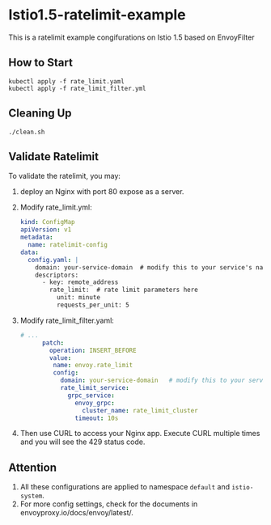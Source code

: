 # Istio1.5-ratelimit-example
This is a ratelimit example congifurations on Istio 1.5 based on EnvoyFilter

## How to Start

```shell
kubectl apply -f rate_limit.yaml
kubectl apply -f rate_limit_filter.yml
```

## Cleaning Up

```shell
./clean.sh
```

## Validate Ratelimit

To validate the ratelimit, you may:

1. deploy an Nginx with port 80 expose as a server.

2. Modify rate_limit.yml:

   ```yaml
   kind: ConfigMap
   apiVersion: v1
   metadata:
     name: ratelimit-config
   data:
     config.yaml: |
       domain: your-service-domain	# modify this to your service's name
       descriptors:
         - key: remote_address
           rate_limit:	# rate limit parameters here
             unit: minute
             requests_per_unit: 5
   ```

3. Modify rate_limit_filter.yaml:

   ```yaml
   # ...
         patch:
           operation: INSERT_BEFORE
           value:
            name: envoy.rate_limit
            config:
              domain: your-service-domain	# modify this to your service's name
              rate_limit_service:
                grpc_service:
                  envoy_grpc:
                    cluster_name: rate_limit_cluster
                  timeout: 10s
   ```

4. Then use CURL to access your Nginx app. Execute CURL multiple times and you will see the 429 status code.



## Attention

1. All these configurations are applied to namespace `default` and `istio-system`.
2. For more config settings, check for the documents in envoyproxy.io/docs/envoy/latest/.
